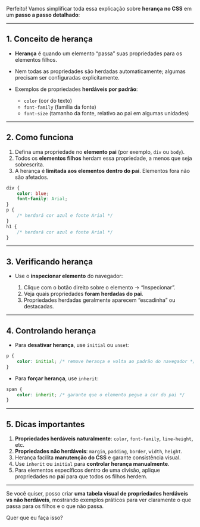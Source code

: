 Perfeito! Vamos simplificar toda essa explicação sobre **herança no CSS** em um **passo a passo detalhado**:

---

## **1. Conceito de herança**

* **Herança** é quando um elemento “passa” suas propriedades para os elementos filhos.
* Nem todas as propriedades são herdadas automaticamente; algumas precisam ser configuradas explicitamente.
* Exemplos de propriedades **herdáveis por padrão**:

  * `color` (cor do texto)
  * `font-family` (família da fonte)
  * `font-size` (tamanho da fonte, relativo ao pai em algumas unidades)

---

## **2. Como funciona**

1. Defina uma propriedade no **elemento pai** (por exemplo, `div` ou `body`).
2. Todos os **elementos filhos** herdam essa propriedade, a menos que seja sobrescrita.
3. A herança é **limitada aos elementos dentro do pai**. Elementos fora não são afetados.

```css
div {
    color: blue;
    font-family: Arial;
}
p {
    /* herdará cor azul e fonte Arial */
}
h1 {
    /* herdará cor azul e fonte Arial */
}
```

---

## **3. Verificando herança**

* Use o **inspecionar elemento** do navegador:

  1. Clique com o botão direito sobre o elemento → “Inspecionar”.
  2. Veja quais propriedades **foram herdadas do pai**.
  3. Propriedades herdadas geralmente aparecem “escadinha” ou destacadas.

---

## **4. Controlando herança**

* Para **desativar herança**, use `initial` ou `unset`:

```css
p {
    color: initial; /* remove herança e volta ao padrão do navegador */
}
```

* Para **forçar herança**, use `inherit`:

```css
span {
    color: inherit; /* garante que o elemento pegue a cor do pai */
}
```

---

## **5. Dicas importantes**

1. **Propriedades herdáveis naturalmente**: `color`, `font-family`, `line-height`, etc.
2. **Propriedades não herdáveis**: `margin`, `padding`, `border`, `width`, `height`.
3. Herança facilita **manutenção do CSS** e garante consistência visual.
4. Use `inherit` ou `initial` para **controlar herança manualmente**.
5. Para elementos específicos dentro de uma divisão, aplique propriedades no **pai** para que todos os filhos herdem.

---

Se você quiser, posso criar **uma tabela visual de propriedades herdáveis vs não herdáveis**, mostrando exemplos práticos para ver claramente o que passa para os filhos e o que não passa.

Quer que eu faça isso?
